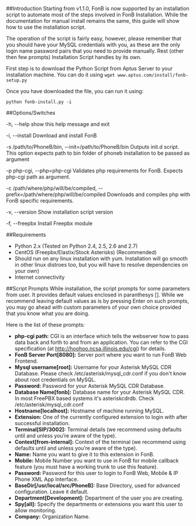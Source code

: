 ##Introduction
Starting from v1.1.0, FonB is now supported by an installation script to automate most of the steps involved in FonB Installation. While the documentation for manual install remains the same, this guide will show how to use the installation script.

The operation of the script is fairly easy, however, please remember that you should have your MySQL credentials with you, as these are the only login name password pairs that you need to provide manually. Rest (other then few prompts) Installation Script handles by its own.

First step is to download the Python Script from Aptus Server to your installation machine. You can do it using `wget www.aptus.com/install/fonb-setup.py`

Once you have downloaded the file, you can run it using:

```
python fonb-install.py -i
```

##Options/Switches
 
-h, --help show this help message and exit

-i, --install Download and install FonB

-s /path/to/PhoneB/bin, --init=/path/to/PhoneB/bin Outputs init.d script. This option expects path to bin folder of phoneb installation to be passed as argument

-p php-cgi, --php=php-cgi Validates php requirements for FonB. Expects php-cgi path as argument.

-c /path/where/php/will/be/compiled, --prefix=/path/where/php/will/be/compiled Downloads and compiles php with FonB specific requirements.

-v, --version Show installation script version

-f, --freepbx Install Freepbx module

##Requirements

* Python 2.x (Tested on Python 2.4, 2.5, 2.6 and 2.7)
* CentOS (Freepbx/Elastix/Stock Asterisks) (Recommended)
* Should run on any linux installation with yum. Installation will go smooth in other linux distroes too, but you will have to resolve dependencies on your own)
* Internet connectivity

##Script Prompts
While installation, the script prompts for some parameters from user. It provides default values enclosed in paranthesys []. While we recommend leaving default values as is by pressing Enter on such prompts, you may go ahead with custom parameters of your own choice provided that you know what you are doing.

Here is the list of these prompts:

* **php-cgi path:** CGI is an interface which tells the webserver how to pass data back and forth to and from an application. You can refer to the CGI specification (at http://hoohoo.ncsa.illinois.edu/cgi) for details.
* **FonB Server Port[8080]:** Server port where you want to run FonB Web Frontend.
* **Mysql username[root]:** Username for your Asterisk MySQL CDR Database. Please check /etc/asterisk/mysql_cdr.conf if you don't know about root credentials on MySQL.
* **Password:** Password for your Asterisk MySQL CDR Database.
* **Database Name[fonb]:** Database name for your Asterisk MySQL CDR. In most FreePBX based systems it's asteriskcdrdb. Check /etc/asterisk/mysql_cdr.conf
* **Hostname[localhost]:** Hostname of machine running MySQL.
* **Extension:** One of the currently configured extension to login with after successful installation.
* **Terminal[SIP/3002]:** Terminal details (we recommend using defaults until and unless you’re aware of the type).
* **Context[from-internal]:** Context of the terminal (we recommend using defaults until and unless you’re aware of the type).
* **Name:** Name you want to give it to this extension in FonB.
* **Mobile:** Mobile Number you want to use in FonB for mobile callback feature (you must have a working trunk to use this feature).
* **Password:** Password for this user to login to FonB Web, Mobile & IP Phone XML App Interface.
* **BaseDir[/usr/local/src/PhoneB]:** Base Directory, used for advanced configuration. Leave it default.
* **Department[Development]:** Department of the user you are creating.
* **Spy[all]:** Specify the departments or extensions you want this user to allow monitoring.
* **Company:** Organization Name.

